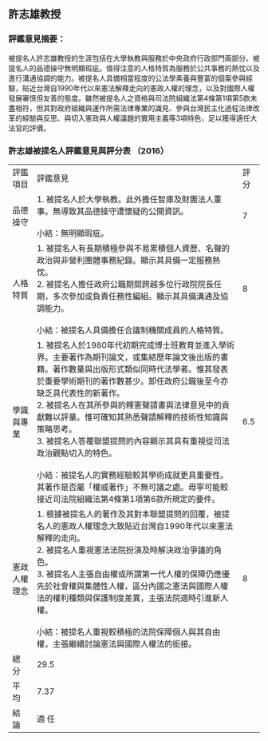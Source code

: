 ## 許志雄教授

### 評鑑意見摘要：

被提名人許志雄教授的生涯包括在大學執教與服務於中央政府行政部門兩部分。被提名人的品德操守無明顯瑕疵。值得注意的人格特質為服務於公共事務的熱忱以及進行溝通協調的能力。被提名人具備相當程度的公法學素養與豐富的個案參與經驗，貼近台灣自1990年代以來憲法解釋走向的憲政人權的理念，以及對國際人權發展審慎但友善的態度。雖然被提名人之資格與司法院組織法第4條第1項第5款未盡相符，但其對政府組織與運作所需法律專業的識見、參與台灣民主化過程法律改革的經驗與反思、與切入憲政與人權議題的實用主義等3項特色，足以獲得適任大法官的評價。

### 許志雄被提名人評鑑意見與評分表 （2016）

<table class="table table-bordered table-hover table-condensed">
    <tbody>
        <tr>
            <td>評鑑項目</td>
            <td>評鑑意見</td>
            <td>評分</td>
        </tr>
        <tr>
            <td>品德操守</td>
            <td>1. 被提名人於大學執教。此外擔任智庫及財團法人董事。無導致其品德操守遭懷疑的公開資訊。<br/> <br/> 小結：無明顯瑕疵。</td>
            <td>7</td>
        </tr>
        <tr>
            <td>人格特質</td>
            <td>1. 被提名人有長期積極參與不易累積個人資歷、名聲的政治與非營利團體事務紀錄。顯示其具備一定服務熱忱。<br/> 2. 被提名人擔任政府公職期間跨越多位行政院院長任期，多次參加或負責任務性編組。顯示其具備溝通及協調能力。<br/> <br/> 小結：被提名人具備擔任合議制機關成員的人格特質。</td>
            <td>8</td>
        </tr>
        <tr>
            <td>學識與專業</td>
            <td>1. 被提名人於1980年代初期完成博士班教育並進入學術界。主要著作為期刊論文，或集結歷年論文後出版的書籍。著作數量與出版形式類似同時代法學者。惟其發表於重要學術期刊的著作數甚少。卸任政府公職後至今亦缺乏具代表性的新著作。<br/> 2. 被提名人在其所參與的釋憲聲請書與法律意見中的貢獻難以評量。惟可確知其熟悉聲請解釋的技術性知識與策略思考。<br/> 3. 被提名人答覆聯盟提問的內容顯示其具有重視從司法政治觀點切入的特色。<br/> <br/> 小結：被提名人的實務經驗較其學術成就更具重要性。其著作是否屬「權威著作」不無可議之處。毋寧可能較接近司法院組織法第4條第1項第6款所規定的要件。</td>
            <td>6.5</td>
        </tr>
        <tr>
            <td>憲政人權理念</td>
            <td>1. 根據被提名人的著作及其對本聯盟提問的回覆，被提名人的憲政人權理念大致貼近台灣自1990年代以來憲法解釋的走向。<br/> 2. 被提名人重視憲法法院扮演及時解決政治爭議的角色。<br/> 3. 被提名人主張自由權或所謂第一代人權的保障仍應優先於社會權與集體性人權，區分內國之憲法與國際人權法的權利種類與保護制度差異，主張法院適時引進新人權。<br/> <br/> 小結：被提名人重視較積極的法院保障個人與其自由權，主張繼續討論憲法與國際人權法的銜接。</td>
            <td>8</td>
        </tr>
        <tr>
            <td>總 分</td>
            <td colspan="2">29.5</td>
        </tr>
        <tr>
            <td>平 均</td>
            <td colspan="2">7.37</td>
        </tr>
        <tr>
            <td>結 論</td>
            <td colspan="2">適 任</td>
        </tr>
    </tbody>
</table>